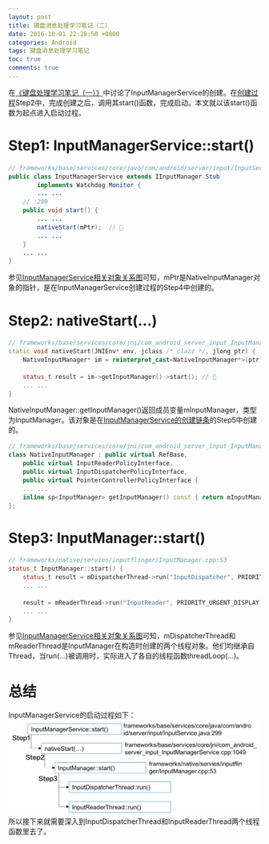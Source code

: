 ```yaml
---
layout: post
title: 键盘消息处理学习笔记（二）
date: 2016-10-01 22:28:50 +0800
categories: Android
tags: 键盘消息处理学习笔记
toc: true
comments: true
---
```

在[《键盘处理学习笔记（一）》](http://http://palanceli.com/2016/10/01/2016/0904KeyboardLearning1/)中讨论了InputManagerService的创建。在[创建过程](http://palanceli.com/2016/10/01/2016/0904KeyboardLearning1/#总结)Step2中，完成创建之后，调用其start()函数，完成启动。本文就以该start()函数为起点进入启动过程。
<!-- more -->
# Step1: InputManagerService::start()
``` java
// frameworks/base/services/core/java/com/android/server/input/InputService.java
public class InputManagerService extends IInputManager.Stub
        implements Watchdog.Monitor {
        ... ...
    // :299
    public void start() {
        ... ...
        nativeStart(mPtr);  // 🏁
        ... ...
    }
    ... ...
}
```
参见[InputManagerService相关对象关系图](http://palanceli.com/2016/10/01/2016/0904KeyboardLearning1/#总结)可知，mPtr是NativeInputManager对象的指针，是在InputManagerService创建过程的Step4中创建的。

# Step2: nativeStart(...)
``` cpp
// frameworks/base/services/core/jni/com_android_server_input_InputManagerService.cpp:1049
static void nativeStart(JNIEnv* env, jclass /* clazz */, jlong ptr) {
    NativeInputManager* im = reinterpret_cast<NativeInputManager*>(ptr);

    status_t result = im->getInputManager()->start(); // 🏁
    ... ...
}
```
NativeInputManager::getInputManager()返回成员变量mInputManager，类型为InputManager。该对象是在[InputManagerService的创建链条](http://palanceli.com/2016/10/01/2016/0904KeyboardLearning1/#总结)的Step5中创建的。
``` c++
// frameworks/base/services/core/jni/com_android_server_input_InputManagerService.cpp: 184
class NativeInputManager : public virtual RefBase,
    public virtual InputReaderPolicyInterface,
    public virtual InputDispatcherPolicyInterface,
    public virtual PointerControllerPolicyInterface {
    ... ...
    inline sp<InputManager> getInputManager() const { return mInputManager; }
};
```

# Step3: InputManager::start()
``` cpp
// frameworks/native/servies/inputflinger/InputManager.cpp:53
status_t InputManager::start() {
    status_t result = mDispatcherThread->run("InputDispatcher", PRIORITY_URGENT_DISPLAY);
    ... ...

    result = mReaderThread->run("InputReader", PRIORITY_URGENT_DISPLAY);
    ... ...
}
```
参见[InputManagerService相关对象关系图](http://palanceli.com/2016/10/01/2016/0904KeyboardLearning1/#总结)可知，mDispatcherThread和mReaderThread是InputManager在构造时创建的两个线程对象。他们均继承自Thread，当run(...)被调用时，实际进入了各自的线程函数threadLoop(...)。

# 总结
InputManagerService的启动过程如下：
![InputManagerService的启动过程](1001KeyboardLearning2/img01.png)
所以接下来就需要深入到InputDispatcherThread和InputReaderThread两个线程函数里去了。